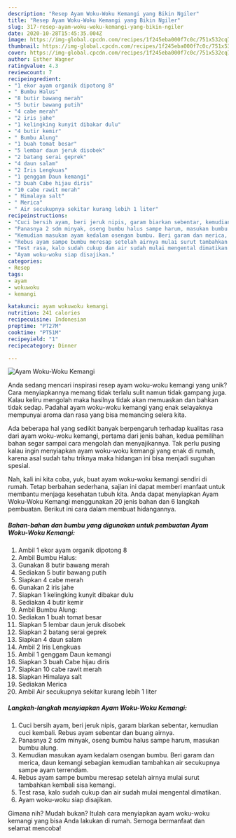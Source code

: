 ```yaml
---
description: "Resep Ayam Woku-Woku Kemangi yang Bikin Ngiler"
title: "Resep Ayam Woku-Woku Kemangi yang Bikin Ngiler"
slug: 317-resep-ayam-woku-woku-kemangi-yang-bikin-ngiler
date: 2020-10-28T15:45:35.004Z
image: https://img-global.cpcdn.com/recipes/1f245eba000f7c0c/751x532cq70/ayam-woku-woku-kemangi-foto-resep-utama.jpg
thumbnail: https://img-global.cpcdn.com/recipes/1f245eba000f7c0c/751x532cq70/ayam-woku-woku-kemangi-foto-resep-utama.jpg
cover: https://img-global.cpcdn.com/recipes/1f245eba000f7c0c/751x532cq70/ayam-woku-woku-kemangi-foto-resep-utama.jpg
author: Esther Wagner
ratingvalue: 4.3
reviewcount: 7
recipeingredient:
- "1 ekor ayam organik dipotong 8"
- " Bumbu Halus"
- "8 butir bawang merah"
- "5 butir bawang putih"
- "4 cabe merah"
- "2 iris jahe"
- "1 kelingking kunyit dibakar dulu"
- "4 butir kemir"
- " Bumbu Alung"
- "1 buah tomat besar"
- "5 lembar daun jeruk disobek"
- "2 batang serai geprek"
- "4 daun salam"
- "2 Iris Lengkuas"
- "1 genggam Daun kemangi"
- "3 buah Cabe hijau diris"
- "10 cabe rawit merah"
- " Himalaya salt"
- " Merica"
- " Air secukupnya sekitar kurang lebih 1 liter"
recipeinstructions:
- "Cuci bersih ayam, beri jeruk nipis, garam biarkan sebentar, kemudian cuci kembali. Rebus ayam sebentar dan buang airnya."
- "Panasnya 2 sdm minyak, oseng bumbu halus sampe harum, masukan bumbu alung."
- "Kemudian masukan ayam kedalam osengan bumbu. Beri garam dan merica, daun kemangi sebagian kemudian tambahkan air secukupnya sampe ayam terrendam."
- "Rebus ayam sampe bumbu meresap setelah airnya mulai surut tambahkan kembali sisa kemangi."
- "Test rasa, kalo sudah cukup dan air sudah mulai mengental dimatikan."
- "Ayam woku-woku siap disajikan."
categories:
- Resep
tags:
- ayam
- wokuwoku
- kemangi

katakunci: ayam wokuwoku kemangi 
nutrition: 241 calories
recipecuisine: Indonesian
preptime: "PT27M"
cooktime: "PT51M"
recipeyield: "1"
recipecategory: Dinner

---
```



![Ayam Woku-Woku Kemangi](https://img-global.cpcdn.com/recipes/1f245eba000f7c0c/751x532cq70/ayam-woku-woku-kemangi-foto-resep-utama.jpg)

Anda sedang mencari inspirasi resep ayam woku-woku kemangi yang unik? Cara menyiapkannya memang tidak terlalu sulit namun tidak gampang juga. Kalau keliru mengolah maka hasilnya tidak akan memuaskan dan bahkan tidak sedap. Padahal ayam woku-woku kemangi yang enak selayaknya mempunyai aroma dan rasa yang bisa memancing selera kita.



Ada beberapa hal yang sedikit banyak berpengaruh terhadap kualitas rasa dari ayam woku-woku kemangi, pertama dari jenis bahan, kedua pemilihan bahan segar sampai cara mengolah dan menyajikannya. Tak perlu pusing kalau ingin menyiapkan ayam woku-woku kemangi yang enak di rumah, karena asal sudah tahu triknya maka hidangan ini bisa menjadi suguhan spesial.


Nah, kali ini kita coba, yuk, buat ayam woku-woku kemangi sendiri di rumah. Tetap berbahan sederhana, sajian ini dapat memberi manfaat untuk membantu menjaga kesehatan tubuh kita. Anda dapat menyiapkan Ayam Woku-Woku Kemangi menggunakan 20 jenis bahan dan 6 langkah pembuatan. Berikut ini cara dalam membuat hidangannya.

<!--inarticleads1-->

##### Bahan-bahan dan bumbu yang digunakan untuk pembuatan Ayam Woku-Woku Kemangi:

1. Ambil 1 ekor ayam organik dipotong 8
1. Ambil  Bumbu Halus:
1. Gunakan 8 butir bawang merah
1. Sediakan 5 butir bawang putih
1. Siapkan 4 cabe merah
1. Gunakan 2 iris jahe
1. Siapkan 1 kelingking kunyit dibakar dulu
1. Sediakan 4 butir kemir
1. Ambil  Bumbu Alung:
1. Sediakan 1 buah tomat besar
1. Siapkan 5 lembar daun jeruk disobek
1. Siapkan 2 batang serai geprek
1. Siapkan 4 daun salam
1. Ambil 2 Iris Lengkuas
1. Ambil 1 genggam Daun kemangi
1. Siapkan 3 buah Cabe hijau diris
1. Siapkan 10 cabe rawit merah
1. Siapkan  Himalaya salt
1. Sediakan  Merica
1. Ambil  Air secukupnya sekitar kurang lebih 1 liter




<!--inarticleads2-->

##### Langkah-langkah menyiapkan Ayam Woku-Woku Kemangi:

1. Cuci bersih ayam, beri jeruk nipis, garam biarkan sebentar, kemudian cuci kembali. Rebus ayam sebentar dan buang airnya.
1. Panasnya 2 sdm minyak, oseng bumbu halus sampe harum, masukan bumbu alung.
1. Kemudian masukan ayam kedalam osengan bumbu. Beri garam dan merica, daun kemangi sebagian kemudian tambahkan air secukupnya sampe ayam terrendam.
1. Rebus ayam sampe bumbu meresap setelah airnya mulai surut tambahkan kembali sisa kemangi.
1. Test rasa, kalo sudah cukup dan air sudah mulai mengental dimatikan.
1. Ayam woku-woku siap disajikan.




Gimana nih? Mudah bukan? Itulah cara menyiapkan ayam woku-woku kemangi yang bisa Anda lakukan di rumah. Semoga bermanfaat dan selamat mencoba!
